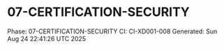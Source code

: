 # 07-CERTIFICATION-SECURITY
Phase: 07-CERTIFICATION-SECURITY
CI: CI-XD001-008
Generated: Sun Aug 24 22:41:26 UTC 2025
